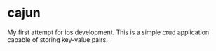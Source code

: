 # cajun

My first attempt for ios development. This is a simple crud application capable of storing key-value pairs.
